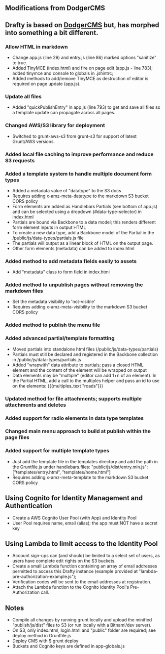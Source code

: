 ## Modifications from DodgerCMS

Drafty is based on [DodgerCMS](http://dodgercms.com) but, has morphed into something a bit different.
---

### Allow HTML in markdown
- Change app.js (line 29) and entry.js (line 86) marked options "sanitize" to true.
- Added TinyMCE (index.html) and fire on page edit (app.js - line 783); added tinymce and console to globals in .jshintrc;
- Added methods to add/remove TinyMCE as destruction of editor is required on page update (app.js).

### Update all files
- Added "quickPublishEntry" in app.js (line 793) to get and save all files so a template update can propagate across all pages.

### Changed AWS/S3 library for deployment
- Switched to grunt-aws-s3 from grunt-s3 for support of latest Grunt/AWS versions.

### Added local file caching to improve performance and reduce S3 requests

### Added a template system to handle multiple document form types
- Added a metadata value of "datatype" to the S3 docs
- Requires adding <ExposeHeader>x-amz-meta-datatype</ExposeHeader> to the markdown S3 bucket CORS policy
- Form elements are added as Handlebars Partials (see bottom of app.js) and can be selected using a dropdown (#data-type-selector) in index.html
- Partials are bound via Backbone to a data model; this renders different form element inputs in output HTML
- To create a new data type, add a Backbone model of the Partial in the /public/js/data-types/partials.js file
- The partials will output as a linear block of HTML on the output page.
- Other form elements (metadata) can be added to index.html

### Added method to add metadata fields easily to assets
- Add "metadata" class to form field in index.html

### Added method to unpublish pages without removing the markdown files
- Set the metadata visibility to 'not-visible'
- Requires adding <ExposeHeader>x-amz-meta-visibility</ExposeHeader> to the markdown S3 bucket CORS policy

### Added method to publish the menu file

### Added advanced partial/template formatting
- Moved partials into standalone html files (/public/js/data-types/partials)
- Partials must still be declared and registered in the Backbone collection in /public/js/data-types/partials.js
- Added "wrapwith" data attribute to partials; pass a closed HTML element and the content of the element will be wrapped on output
- Data elements may be "multiple" (editor can add 1+n of an element). In the Partial HTML, add a call to the multiples helper and pass an id to use on the elements: {{{multiples_text "roads"}}}

### Updated method for file attachments; supports multiple attachments and deletes

### Added support for radio elements in data type templates

### Changed main menu approach to build at publish within the page files

### Added support for multiple template types
- Just add the template file in the templates directory and add the path in the Gruntfile.js under handlebars.files: "public/js/dist/entry.min.js": ["templates/entry.html", "templates/home.html"]
- Requires adding <ExposeHeader>x-amz-meta-template</ExposeHeader> to the markdown S3 bucket CORS policy

## Using Cognito for Identity Management and Authentication
- Create a AWS Cognito User Pool (with App) and Identity Pool
- User Pool requires name, email (alias); the app must NOT have a secret key

## Using Lambda to limit access to the Identity Pool
- Account sign-ups can (and should) be limited to a select set of users, as users have complete edit rights on the S3 buckets.
- Create a small Lambda function containing an array of email addresses permitted to access this Drafty instance (example provided at "lambda-pre-authorization-example.js");
- Verification codes will be sent to the email addresses at registration.
- Attach the Lambda function to the Cognito Identity Pool's Pre-Authorization call.

Notes
----
- Compile all changes by running grunt locally and upload the minified "publish/js/dist" files to S3 (or run locally with a Bitnami/dev server).
- On S3, only index.html, login.html and "public" folder are required; see deploy method in Gruntfile.js
- Deploy CMS with $ grunt deploy
- Buckets and Cognito keys are defined in app-globals.js
